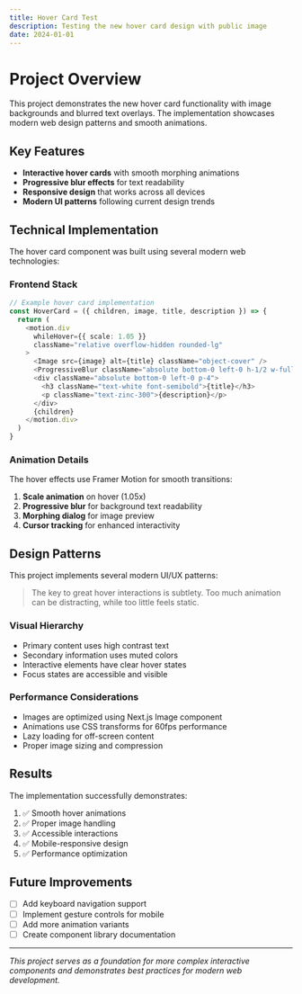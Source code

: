 ```yaml
---
title: Hover Card Test
description: Testing the new hover card design with public image
date: 2024-01-01
---
```


# Project Overview

This project demonstrates the new hover card functionality with image backgrounds and blurred text overlays. The implementation showcases modern web design patterns and smooth animations.

## Key Features

- **Interactive hover cards** with smooth morphing animations
- **Progressive blur effects** for text readability
- **Responsive design** that works across all devices
- **Modern UI patterns** following current design trends

## Technical Implementation

The hover card component was built using several modern web technologies:

### Frontend Stack

```typescript
// Example hover card implementation
const HoverCard = ({ children, image, title, description }) => {
  return (
    <motion.div
      whileHover={{ scale: 1.05 }}
      className="relative overflow-hidden rounded-lg"
    >
      <Image src={image} alt={title} className="object-cover" />
      <ProgressiveBlur className="absolute bottom-0 left-0 h-1/2 w-full" />
      <div className="absolute bottom-0 left-0 p-4">
        <h3 className="text-white font-semibold">{title}</h3>
        <p className="text-zinc-300">{description}</p>
      </div>
      {children}
    </motion.div>
  )
}
```

### Animation Details

The hover effects use Framer Motion for smooth transitions:

1. **Scale animation** on hover (1.05x)
2. **Progressive blur** for background text readability
3. **Morphing dialog** for image preview
4. **Cursor tracking** for enhanced interactivity

## Design Patterns

This project implements several modern UI/UX patterns:

> The key to great hover interactions is subtlety. Too much animation can be distracting, while too little feels static.

### Visual Hierarchy

- Primary content uses high contrast text
- Secondary information uses muted colors
- Interactive elements have clear hover states
- Focus states are accessible and visible

### Performance Considerations

- Images are optimized using Next.js Image component
- Animations use CSS transforms for 60fps performance
- Lazy loading for off-screen content
- Proper image sizing and compression

## Results

The implementation successfully demonstrates:

1. ✅ Smooth hover animations
2. ✅ Proper image handling
3. ✅ Accessible interactions
4. ✅ Mobile-responsive design
5. ✅ Performance optimization

## Future Improvements

- [ ] Add keyboard navigation support
- [ ] Implement gesture controls for mobile
- [ ] Add more animation variants
- [ ] Create component library documentation

---

*This project serves as a foundation for more complex interactive components and demonstrates best practices for modern web development.* 
